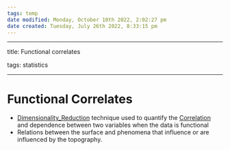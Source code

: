 ```yaml
---
tags: temp
date modified: Monday, October 10th 2022, 2:02:27 pm
date created: Tuesday, July 26th 2022, 8:33:15 pm
---
```


---

title: Functional correlates

tags: statistics

---

# Functional Correlates
- [Dimensionality_Reduction](Dimensionality_Reduction.md) technique used to quantify the [Correlation](Correlation.md) and dependence between two variables when the data is functional
- Relations between the surface and phenomena that influence or are influenced by the topography.

